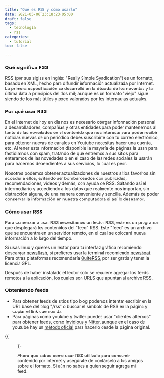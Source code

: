 ```yaml
---
title: "Qué es RSS y cómo usarlo"
date: 2021-05-06T23:18:23-05:00
draft: false
tags:
  - tecnología
  - rss
categories:
  - tutorial
toc: false

---
```


### Qué significa RSS

RSS (por sus siglas en inglés: "Really Simple Syndication") es un formato, basado en XML, hecho para difundir información actualizada por Internet. La primera especificación se desarrolló en la década de los noventas y la última data a principios del dos mil; aunque es un formato "viejo" sigue siendo de los más útiles y poco valorados por los internautas actuales.

### Por qué usar RSS

En el Internet de hoy en día nos es necesario otorgar información personal a desarrolladores, compañías y otras entidades para poder mantenernos al tanto de las novedades en el contenido que nos interesa: para poder recibir noticias nuevas de un periódico debes suscribirte con tu correo electrónico, para obtener nuevas de canales en Youtube necesitas hacer una cuenta, etc. Al tener esta información disponible la mayoría de páginas la usan para fastidiarnos con spam, tratando de que entremos a sus sitios para enterarnos de las novedades o en el caso de las redes sociales la usarán para hacernos dependientes a sus servicios, lo cual es peor.

Nosotros podemos obtener actualizaciones de nuestros sitios favoritos sin acceder a ellos, evitando ser bombardeados con publicidad, recomendaciones, vídeos y demás, con ayuda de RSS. Saltando así el intermediario y accediendo a los datos que realmente nos importan, sin distracción alguna, de una manera conveniente y sencilla. Además de poder conservar la información en nuestra computadora si así lo deseamos.

### Cómo usar RSS

Para comenzar a usar RSS necesitamos un lector RSS, este es un programa que desplegará los contenidos del "feed" RSS. Este "feed" es un archivo que se encuentra en un servidor remoto, en el cual se colocará nueva información a lo largo del tiempo.

Si usas linux y quieres un lector para tu interfaz gráfica recomiendo descargar [newsflash](https://gitlab.com/news-flash/news_flash_gtk), si prefieres usar la terminal recomiendo [newsboat](https://newsboat.org/). Para otras plataformas recomendaría [QuiteRSS](https://quiterss.org/), por ser gratis y tener la licencia GPL. 

Después de haber instalado el lector solo se requiere agregar los feeds remotos a la aplicación, los cuales son URLS que apuntan al archivo RSS.

### Obteniendo feeds

- Para obtener feeds de sitios tipo blog podemos intentar escribir en la URL base del blog "/rss" o buscar el símbolo de RSS en la página y copiar el link que nos da.
- Para páginas como youtube y twitter puedes usar "clientes alternos" para obtener feeds, como [Invidious](https://github.com/iv-org/invidious) y [Nitter](https://github.com/zedeus/nitter), aunque en el caso de youtube hay un [método oficial](https://www.crstin.com/es/youtube-rss/) para hacerlo desde la página original.

{{<figure src="./img/icono_rss.svg" title="El logo de RSS" alt="Logotipo del protocolo">}}

Ahora que sabes como usar RSS utilízalo para consumir contenido por internet y asegúrate de contárselo a tus amigos sobre el formato. Si aún no sabes a quien seguir agrega mi feed.
